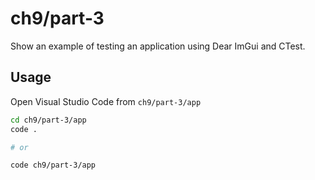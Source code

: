 # ch9/part-3

Show an example of testing an application using Dear ImGui and CTest.

## Usage

Open Visual Studio Code from `ch9/part-3/app`

```bash
cd ch9/part-3/app
code .

# or

code ch9/part-3/app
```
